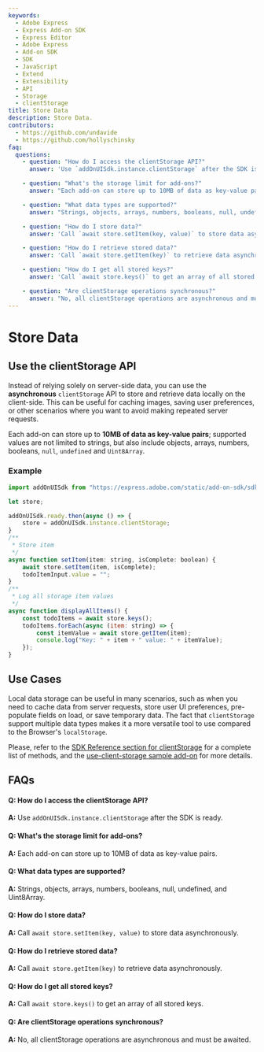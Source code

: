 ```yaml
---
keywords:
  - Adobe Express
  - Express Add-on SDK
  - Express Editor
  - Adobe Express
  - Add-on SDK
  - SDK
  - JavaScript
  - Extend
  - Extensibility
  - API
  - Storage
  - clientStorage
title: Store Data
description: Store Data.
contributors:
  - https://github.com/undavide
  - https://github.com/hollyschinsky
faq:
  questions:
    - question: "How do I access the clientStorage API?"
      answer: 'Use `addOnUISdk.instance.clientStorage` after the SDK is ready.'

    - question: "What's the storage limit for add-ons?"
      answer: "Each add-on can store up to 10MB of data as key-value pairs."

    - question: "What data types are supported?"
      answer: "Strings, objects, arrays, numbers, booleans, null, undefined, and Uint8Array."

    - question: "How do I store data?"
      answer: 'Call `await store.setItem(key, value)` to store data asynchronously.'

    - question: "How do I retrieve stored data?"
      answer: 'Call `await store.getItem(key)` to retrieve data asynchronously.'

    - question: "How do I get all stored keys?"
      answer: 'Call `await store.keys()` to get an array of all stored keys.'

    - question: "Are clientStorage operations synchronous?"
      answer: "No, all clientStorage operations are asynchronous and must be awaited."
---
```


# Store Data

## Use the clientStorage API

Instead of relying solely on server-side data, you can use the **asynchronous** `clientStorage` API to store and retrieve data locally on the client-side. This can be useful for caching images, saving user preferences, or other scenarios where you want to avoid making repeated server requests.

Each add-on can store up to **10MB of data as key-value pairs**; supported values are not limited to strings, but also include objects, arrays, numbers, booleans, `null`, `undefined` and `Uint8Array`.

### Example

```js
import addOnUISdk from "https://express.adobe.com/static/add-on-sdk/sdk.js";

let store;

addOnUISdk.ready.then(async () => {
    store = addOnUISdk.instance.clientStorage;
}
/**
 * Store item
 */
async function setItem(item: string, isComplete: boolean) {
    await store.setItem(item, isComplete);
    todoItemInput.value = "";
}
/**
 * Log all storage item values
 */
async function displayAllItems() {
    const todoItems = await store.keys();
    todoItems.forEach(async (item: string) => {
        const itemValue = await store.getItem(item);
        console.log("Key: " + item + " value: " + itemValue);
    });
}
```

## Use Cases

Local data storage can be useful in many scenarios, such as when you need to cache data from server requests, store user UI preferences, pre-populate fields on load, or save temporary data. The fact that `clientStorage` support multiple data types makes it a more versatile tool to use compared to the Browser's `localStorage`.

Please, refer to the [SDK Reference section for clientStorage](../../../references/addonsdk/instance-client-storage.md) for a complete list of methods, and the [use-client-storage sample add-on](../samples.md#use-client-storage) for more details.

## FAQs

#### Q: How do I access the clientStorage API?

**A:** Use `addOnUISdk.instance.clientStorage` after the SDK is ready.

#### Q: What's the storage limit for add-ons?

**A:** Each add-on can store up to 10MB of data as key-value pairs.

#### Q: What data types are supported?

**A:** Strings, objects, arrays, numbers, booleans, null, undefined, and Uint8Array.

#### Q: How do I store data?

**A:** Call `await store.setItem(key, value)` to store data asynchronously.

#### Q: How do I retrieve stored data?

**A:** Call `await store.getItem(key)` to retrieve data asynchronously.

#### Q: How do I get all stored keys?

**A:** Call `await store.keys()` to get an array of all stored keys.

#### Q: Are clientStorage operations synchronous?

**A:** No, all clientStorage operations are asynchronous and must be awaited.
